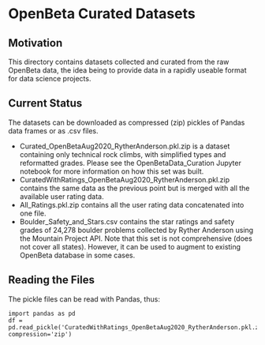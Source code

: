 # OpenBeta Curated Datasets

## Motivation
This directory contains datasets collected and curated from the raw OpenBeta data, the idea being to provide data in a rapidly useable format for data science projects.

## Current Status
The datasets can be downloaded as compressed (zip) pickles of Pandas data frames or as .csv files.
* Curated_OpenBetaAug2020_RytherAnderson.pkl.zip is a dataset containing only technical rock climbs, with simplified types and reformatted grades. Please see the OpenBetaData_Curation Jupyter notebook for more information on how this set was built.
* CuratedWithRatings_OpenBetaAug2020_RytherAnderson.pkl.zip contains the same data as the previous point but is merged with all the available user rating data.
* All_Ratings.pkl.zip contains all the user rating data concatenated into one file.
* Boulder_Safety_and_Stars.csv contains the star ratings and safety grades of 24,278 boulder problems collected by Ryther Anderson using the Mountain Project API. Note that this set is not comprehensive (does not cover all states). However, it can be used to augment to existing OpenBeta database in some cases.

## Reading the Files
The pickle files can be read with Pandas, thus:
```
import pandas as pd
df = pd.read_pickle('CuratedWithRatings_OpenBetaAug2020_RytherAnderson.pkl.zip', compression='zip')
```
